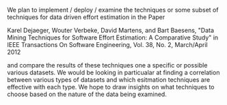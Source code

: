 We plan to implement / deploy / examine the techniques or some subset of techniques for data driven effort estimation in the Paper 

Karel Dejaeger, Wouter Verbeke, David Martens, and Bart Baesens, "Data Mining Techniques for Software Effort Estimation: A Comparative Study" in IEEE Transactions On Software Engineering, Vol. 38, No. 2, March/April 2012

and compare the results of these techniques one a specific or possible various datasets. We would be looking in particualar at finding a correlation between various types of datasets and which esitmation techniques are effective with each type. We hope to draw insights on what techniques to choose based on the nature of the data being examined. 




